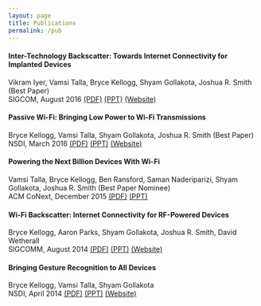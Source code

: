 ```yaml
---
layout: page
title: Publications
permalink: /pub
---
```


#### Inter-Technology Backscatter: Towards Internet Connectivity for Implanted Devices
Vikram Iyer, Vamsi Talla, Bryce Kellogg, Shyam Gollakota, Joshua R. Smith (Best Paper)  
SIGCOM, August 2016 [(PDF)]()  [(PPT)]() [(Website)](http://interscatter.cs.washington.edu/)

#### Passive Wi-Fi: Bringing Low Power to Wi-Fi Transmissions
Bryce Kellogg, Vamsi Talla, Shyam Gollakota, Joshua R. Smith (Best Paper)  
NSDI, March 2016 [(PDF)]() [(PPT)]() [(Website)](http://passivewifi.cs.washington.edu/)

#### Powering the Next Billion Devices With Wi-Fi
Vamsi Talla, Bryce Kellogg, Ben Ransford, Saman Naderiparizi, Shyam Gollakota, Joshua R. Smith (Best Paper Nominee)  
ACM CoNext, December 2015 [(PDF)]() [(PPT)]()

#### Wi-Fi Backscatter: Internet Connectivity for RF-Powered Devices
Bryce Kellogg, Aaron Parks, Shyam Gollakota, Joshua R. Smith, David Wetherall  
SIGCOMM, August 2014 [(PDF)]() [(PPT)]() [(Website)](http://iotwifi.cs.washington.edu/)

#### Bringing Gesture Recognition to All Devices
Bryce Kellogg, Vamsi Talla, Shyam Gollakota  
NSDI, April 2014 [(PDF)]() [(PPT)]() [(Website)](http://allsee.cs.washington.edu/)

